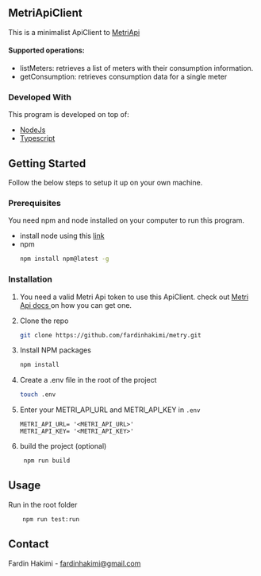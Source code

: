 
<!-- ABOUT THE PROJECT -->
## MetriApiClient

This is a minimalist ApiClient to [MetriApi](https://metry.docs.apiary.io/#)

#### Supported operations:

* listMeters: retrieves a list of meters with their consumption information.
* getConsumption: retrieves consumption data for a single meter


### Developed With

This program is developed on top of:

* [NodeJs](https://nodejs.org/en/)
* [Typescript](https://www.typescriptlang.org/)

## Getting Started
Follow the below steps to setup it up on your own machine.

### Prerequisites

You need npm and node installed on your computer to run this program.

* install node using this [link](https://nodejs.org/en/)
* npm
  ```sh
  npm install npm@latest -g
  ```

### Installation

1. You need a valid Metri Api token to use this ApiClient. check out [Metri Api docs ](https://metry.docs.apiary.io/#) on how you can get one.

2. Clone the repo
   ```sh
   git clone https://github.com/fardinhakimi/metry.git
   ```
3. Install NPM packages
   ```sh
   npm install
   ```
4. Create a .env file in the root of the project
    ```sh
    touch .env
    ```
4. Enter your METRI_API_URL and METRI_API_KEY in `.env`
   ```JS
   METRI_API_URL= '<METRI_API_URL>'
   METRI_API_KEY= '<METRI_API_KEY>'
   ```
4. build the project (optional)
   ```sh
    npm run build
   ```

## Usage

Run in the root folder
```sh
    npm run test:run
```

## Contact

Fardin Hakimi - fardinhakimi@gmail.com


